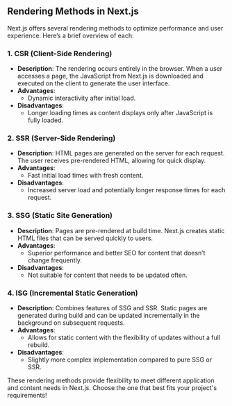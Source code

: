 ## Rendering Methods in Next.js

Next.js offers several rendering methods to optimize performance and user experience. Here’s a brief overview of each:

### 1. CSR (Client-Side Rendering)

- **Description**: The rendering occurs entirely in the browser. When a user accesses a page, the JavaScript from Next.js is downloaded and executed on the client to generate the user interface.
- **Advantages**:
  - Dynamic interactivity after initial load.
- **Disadvantages**:
  - Longer loading times as content displays only after JavaScript is fully loaded.

### 2. SSR (Server-Side Rendering)

- **Description**: HTML pages are generated on the server for each request. The user receives pre-rendered HTML, allowing for quick display.
- **Advantages**:
  - Fast initial load times with fresh content.
- **Disadvantages**:
  - Increased server load and potentially longer response times for each request.

### 3. SSG (Static Site Generation)

- **Description**: Pages are pre-rendered at build time. Next.js creates static HTML files that can be served quickly to users.
- **Advantages**:
  - Superior performance and better SEO for content that doesn’t change frequently.
- **Disadvantages**:
  - Not suitable for content that needs to be updated often.

### 4. ISG (Incremental Static Generation)

- **Description**: Combines features of SSG and SSR. Static pages are generated during build and can be updated incrementally in the background on subsequent requests.
- **Advantages**:
  - Allows for static content with the flexibility of updates without a full rebuild.
- **Disadvantages**:
  - Slightly more complex implementation compared to pure SSG or SSR.

These rendering methods provide flexibility to meet different application and content needs in Next.js. Choose the one that best fits your project's requirements!
